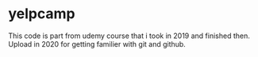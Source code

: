 # yelpcamp
This code is part from udemy course that i took in 2019 and finished then.
Upload in 2020 for getting familier with git and github. 
